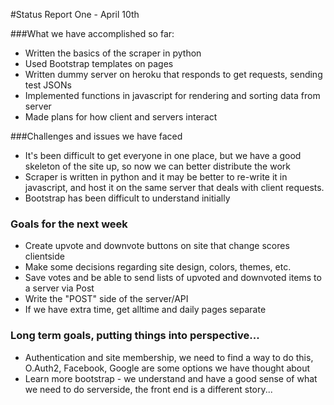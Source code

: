 #Status Report One - April 10th

###What we have accomplished so far:
* Written the basics of the scraper in python
* Used Bootstrap templates on pages
* Written dummy server on heroku that responds to get requests, sending test JSONs
* Implemented functions in javascript for rendering and sorting data from server
* Made plans for how client and servers interact

###Challenges and issues we have faced
* It's been difficult to get everyone in one place, but we have a good skeleton of the site up, so now we can better distribute the work
* Scraper is written in python and it may be better to re-write it in javascript, and host it on the same server that deals with client requests.
* Bootstrap has been difficult to understand initially

### Goals for the next week
* Create upvote and downvote buttons on site that change scores clientside
* Make some decisions regarding site design, colors, themes, etc.
* Save votes and be able to send lists of upvoted and downvoted items to a server via Post
* Write the "POST" side of the server/API
* If we have extra time, get alltime and daily pages separate

### Long term goals, putting things into perspective...
* Authentication and site membership, we need to find a way to do this, O.Auth2, Facebook, Google are some options we have thought about
* Learn more bootstrap - we understand and have a good sense of what we need to do serverside, the front end is a different story...
